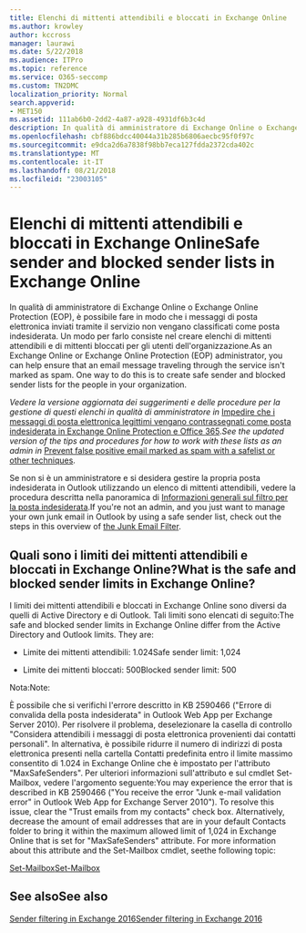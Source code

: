 ```yaml
---
title: Elenchi di mittenti attendibili e bloccati in Exchange Online
ms.author: krowley
author: kccross
manager: laurawi
ms.date: 5/22/2018
ms.audience: ITPro
ms.topic: reference
ms.service: O365-seccomp
ms.custom: TN2DMC
localization_priority: Normal
search.appverid:
- MET150
ms.assetid: 111ab6b0-2dd2-4a87-a928-4931df6b3c4d
description: In qualità di amministratore di Exchange Online o Exchange Online Protection (EOP), è possibile fare in modo che i messaggi di posta elettronica inviati tramite il servizio non vengano classificati come posta indesiderata. Un modo per farlo consiste nel creare elenchi di mittenti attendibili e di mittenti bloccati per gli utenti dell'organizzazione.
ms.openlocfilehash: cbf886bdcc40044a31b285b6806aecbc95f0f97c
ms.sourcegitcommit: e9dca2d6a7838f98bb7eca127fdda2372cda402c
ms.translationtype: MT
ms.contentlocale: it-IT
ms.lasthandoff: 08/21/2018
ms.locfileid: "23003105"
---
```

# <a name="safe-sender-and-blocked-sender-lists-in-exchange-online"></a><span data-ttu-id="71974-104">Elenchi di mittenti attendibili e bloccati in Exchange Online</span><span class="sxs-lookup"><span data-stu-id="71974-104">Safe sender and blocked sender lists in Exchange Online</span></span>

<span data-ttu-id="71974-p102">In qualità di amministratore di Exchange Online o Exchange Online Protection (EOP), è possibile fare in modo che i messaggi di posta elettronica inviati tramite il servizio non vengano classificati come posta indesiderata. Un modo per farlo consiste nel creare elenchi di mittenti attendibili e di mittenti bloccati per gli utenti dell'organizzazione.</span><span class="sxs-lookup"><span data-stu-id="71974-p102">As an Exchange Online or Exchange Online Protection (EOP) administrator, you can help ensure that an email message traveling through the service isn't marked as spam. One way to do this is to create safe sender and blocked sender lists for the people in your organization.</span></span> 
  
 <span data-ttu-id="71974-107">*Vedere la versione aggiornata dei suggerimenti e delle procedure per la gestione di questi elenchi in qualità di amministratore in* [Impedire che i messaggi di posta elettronica legittimi vengano contrassegnati come posta indesiderata in Exchange Online Protection e Office 365](https://go.microsoft.com/fwlink/p/?LinkID=534224).</span><span class="sxs-lookup"><span data-stu-id="71974-107">*See the updated version of the tips and procedures for how to work with these lists as an admin in* [Prevent false positive email marked as spam with a safelist or other techniques](https://go.microsoft.com/fwlink/p/?LinkID=534224).</span></span> 
  
<span data-ttu-id="71974-108">Se non si è un amministratore e si desidera gestire la propria posta indesiderata in Outlook utilizzando un elenco di mittenti attendibili, vedere la procedura descritta nella panoramica di [Informazioni generali sul filtro per la posta indesiderata](https://go.microsoft.com/fwlink/?LinkId=817222).</span><span class="sxs-lookup"><span data-stu-id="71974-108">If you're not an admin, and you just want to manage your own junk email in Outlook by using a safe sender list, check out the steps in this overview of [the Junk Email Filter](https://go.microsoft.com/fwlink/?LinkId=817222).</span></span> 
  
## <a name="what-is-the-safe-and-blocked-sender-limits-in-exchange-online"></a><span data-ttu-id="71974-109">Quali sono i limiti dei mittenti attendibili e bloccati in Exchange Online?</span><span class="sxs-lookup"><span data-stu-id="71974-109">What is the safe and blocked sender limits in Exchange Online?</span></span>

<span data-ttu-id="71974-p103">I limiti dei mittenti attendibili e bloccati in Exchange Online sono diversi da quelli di Active Directory e di Outlook. Tali limiti sono elencati di seguito:</span><span class="sxs-lookup"><span data-stu-id="71974-p103">The safe and blocked sender limits in Exchange Online differ from the Active Directory and Outlook limits. They are:</span></span>
  
- <span data-ttu-id="71974-112">Limite dei mittenti attendibili: 1.024</span><span class="sxs-lookup"><span data-stu-id="71974-112">Safe sender limit: 1,024</span></span>
    
- <span data-ttu-id="71974-113">Limite dei mittenti bloccati: 500</span><span class="sxs-lookup"><span data-stu-id="71974-113">Blocked sender limit: 500</span></span>
    
<span data-ttu-id="71974-114">Nota:</span><span class="sxs-lookup"><span data-stu-id="71974-114">Note:</span></span>
  
<span data-ttu-id="71974-p104">È possibile che si verifichi l'errore descritto in KB 2590466 ("Errore di convalida della posta indesiderata" in Outlook Web App per Exchange Server 2010). Per risolvere il problema, deselezionare la casella di controllo "Considera attendibili i messaggi di posta elettronica provenienti dai contatti personali". In alternativa, è possibile ridurre il numero di indirizzi di posta elettronica presenti nella cartella Contatti predefinita entro il limite massimo consentito di 1.024 in Exchange Online che è impostato per l'attributo "MaxSafeSenders". Per ulteriori informazioni sull'attributo e sul cmdlet Set-Mailbox, vedere l'argomento seguente:</span><span class="sxs-lookup"><span data-stu-id="71974-p104">You may experience the error that is described in KB 2590466 ("You receive the error "Junk e-mail validation error" in Outlook Web App for Exchange Server 2010"). To resolve this issue, clear the "Trust emails from my contacts" check box. Alternatively, decrease the amount of email addresses that are in your default Contacts folder to bring it within the maximum allowed limit of 1,024 in Exchange Online that is set for "MaxSafeSenders" attribute. For more information about this attribute and the Set-Mailbox cmdlet, seethe following topic:</span></span>
  
[<span data-ttu-id="71974-119">Set-Mailbox</span><span class="sxs-lookup"><span data-stu-id="71974-119">Set-Mailbox</span></span>](https://docs.microsoft.com/powershell/module/exchange/mailboxes/Set-Mailbox?view=exchange-ps)
  
## <a name="see-also"></a><span data-ttu-id="71974-120">See also</span><span class="sxs-lookup"><span data-stu-id="71974-120">See also</span></span>

[<span data-ttu-id="71974-121">Sender filtering in Exchange 2016</span><span class="sxs-lookup"><span data-stu-id="71974-121">Sender filtering in Exchange 2016</span></span>](http://technet.microsoft.com/library/b833f864-ff10-46a0-a653-28fb9ba30896.aspx)

